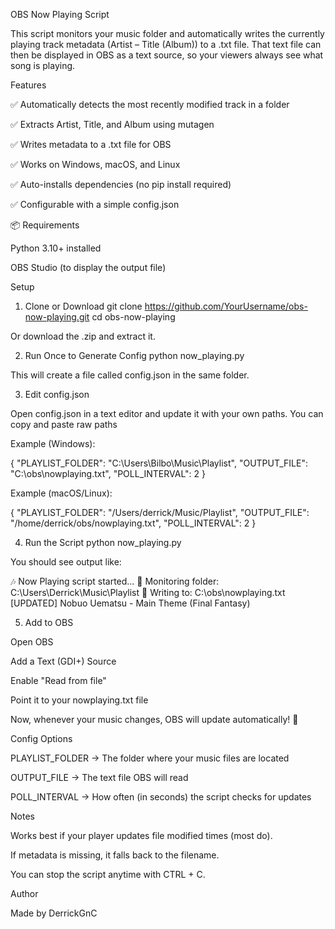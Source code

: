 OBS Now Playing Script 

This script monitors your music folder and automatically writes the currently playing track metadata (Artist – Title (Album)) to a .txt file.
That text file can then be displayed in OBS as a text source, so your viewers always see what song is playing.

Features

✅ Automatically detects the most recently modified track in a folder

✅ Extracts Artist, Title, and Album using mutagen

✅ Writes metadata to a .txt file for OBS

✅ Works on Windows, macOS, and Linux

✅ Auto-installs dependencies (no pip install required)

✅ Configurable with a simple config.json

📦 Requirements

Python 3.10+ installed

OBS Studio (to display the output file)

Setup
1. Clone or Download
git clone https://github.com/YourUsername/obs-now-playing.git
cd obs-now-playing


Or download the .zip and extract it.

2. Run Once to Generate Config
python now_playing.py


This will create a file called config.json in the same folder.

3. Edit config.json

Open config.json in a text editor and update it with your own paths.
You can copy and paste raw paths

Example (Windows):

{
    "PLAYLIST_FOLDER": "C:\Users\Bilbo\Music\Playlist",
    "OUTPUT_FILE": "C:\obs\nowplaying.txt",
    "POLL_INTERVAL": 2
}


Example (macOS/Linux):

{
    "PLAYLIST_FOLDER": "/Users/derrick/Music/Playlist",
    "OUTPUT_FILE": "/home/derrick/obs/nowplaying.txt",
    "POLL_INTERVAL": 2
}

4. Run the Script
python now_playing.py


You should see output like:

🎶 Now Playing script started...
📂 Monitoring folder: C:\Users\Derrick\Music\Playlist
📝 Writing to: C:\obs\nowplaying.txt
[UPDATED] Nobuo Uematsu - Main Theme (Final Fantasy)

5. Add to OBS

Open OBS

Add a Text (GDI+) Source

Enable "Read from file"

Point it to your nowplaying.txt file

Now, whenever your music changes, OBS will update automatically! 🎉

Config Options

PLAYLIST_FOLDER → The folder where your music files are located

OUTPUT_FILE → The text file OBS will read

POLL_INTERVAL → How often (in seconds) the script checks for updates

Notes

Works best if your player updates file modified times (most do).

If metadata is missing, it falls back to the filename.

You can stop the script anytime with CTRL + C.

Author

Made by DerrickGnC
